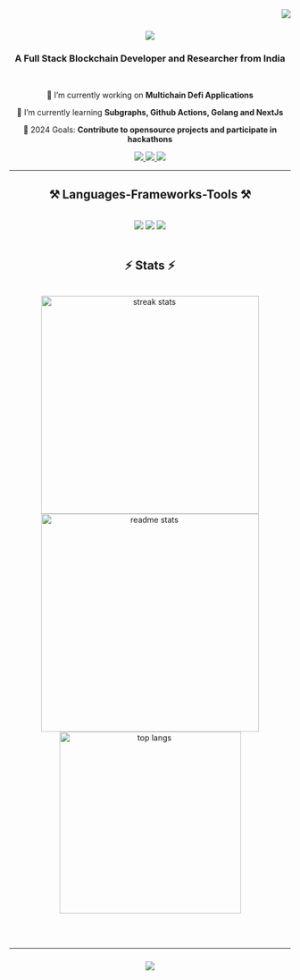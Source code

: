<img align="right" src="https://visitor-badge.laobi.icu/badge?page_id=TechnoGeek01" />

<h1 align="center">
    <img src="https://readme-typing-svg.herokuapp.com/?font=Righteous&size=35&center=true&vCenter=true&width=500&height=70&duration=4000&lines=Hi+There!+👋;+I'm+Sudharsan+Rajendiran!;" />
</h1>

<h3 align="center">A Full Stack Blockchain Developer and Researcher from India</h3>

<br/>

<div align="center">

 🔭 I’m currently working on **Multichain Defi Applications**

 🌱 I’m currently learning **Subgraphs, Github Actions, Golang and NextJs**
   
 🥅 2024 Goals: **Contribute to opensource projects and participate in hackathons**
 
 </div>
 
<div align="center"> 
  <a href="https://linkedin.com/in/sudharsan-r-2570b5128" target="_blank" rel="noopener noreferrer">
    <img src="https://img.shields.io/badge/LinkedIn-0077B5?style=for-the-badge&logo=linkedin&logoColor=white" target="_blank" rel="noopener noreferrer" />
  </a>
  <a href="https://twitter.com/MercilessGamer1" target="_blank" rel="noopener noreferrer">
    <img src="https://img.shields.io/badge/twitter-%231DA1F2.svg?&style=for-the-badge&logo=twitter&logoColor=white" target="_blank" rel="noopener noreferrer" />
  </a>
  <a href="mailto:sudhalearning99@gmail.com">
    <img src="https://img.shields.io/badge/Gmail-333333?style=for-the-badge&logo=gmail&logoColor=red" />
  </a>
</div>

 <hr/>
 
<h2 align="center">⚒️ Languages-Frameworks-Tools ⚒️</h2>
<br/>
<div align="center">
    <img src="https://skillicons.dev/icons?i=next,go,solidity,nodejs,javascript,typescript,express,html,css,tailwind,vscode" />
    <img src="https://skillicons.dev/icons?i=github,git,aws,postman,mongodb,postgres,redis,nginx,figma,firebase" />
    <img src="https://skillicons.dev/icons?i=docker,kubernetes,jenkins,ansible,linux,rabbitmq,cloudflare" />
  <br>
</div>

<br/>

<h2 align="center">⚡ Stats ⚡</h2>
<br>
<div align=center>
  <img width=390 src="https://streak-stats.demolab.com/?user=TechnoGeek01&count_private=true&theme=react&border_radius=10" alt="streak stats"/>
  <img width=390 src="https://github-readme-stats-salesp07.vercel.app/api?username=TechnoGeek01&count_private=true&show_icons=true&theme=react&rank_icon=github&border_radius=10" alt="readme stats" />
  <br/>
  <img width=325 align="center" src="https://github-readme-stats-salesp07.vercel.app/api/top-langs/?username=TechnoGeek01&hide=HTML&langs_count=8&layout=compact&theme=react&border_radius=10&size_weight=0.5&count_weight=0.5&exclude_repo=github-readme-stats" alt="top langs" />
</div>

<br/><br/>
<hr/>

<h3 align="center">
    <img src="https://readme-typing-svg.herokuapp.com/?font=Righteous&size=25&center=true&vCenter=true&width=500&height=70&duration=4000&lines=Thanks+for+visiting!+✌️;+Shoot+me+a+message+on+Linkedin!;I'm+always+down+to+collab+:)">
</h3>

<br/>
